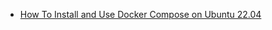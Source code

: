 * [How To Install and Use Docker Compose on Ubuntu 22.04](https://www.digitalocean.com/community/tutorials/how-to-install-and-use-docker-compose-on-ubuntu-22-04)
